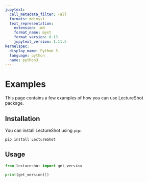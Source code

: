 ```yaml
---
jupytext:
  cell_metadata_filter: -all
  formats: md:myst
  text_representation:
    extension: .md
    format_name: myst
    format_version: 0.13
    jupytext_version: 1.11.5
kernelspec:
  display_name: Python 3
  language: python
  name: python3
---
```


# Examples

This page contains a few examples of how you can use LectureShot package.

## Installation

You can install LectureShot using `pip`:

```{code-cell}
pip install LectureShot
```

## Usage

```python
from lectureshot import get_version

print(get_version())
```
